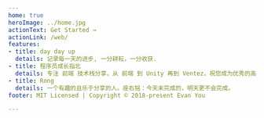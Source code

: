 ```yaml
---
home: true
heroImage: ../home.jpg
actionText: Get Started →
actionLink: /web/
features:
- title: day day up
  details: 记录每一天的进步, 一分耕耘，一分收获.
- title: 程序员成长指北
  details: 专注 前端 技术栈分享，从 前端 到 Unity 再到 Ventez，祝您成为优秀的高级数据可视化工程师
- title: Rong
  details: 一个有趣的且乐于分享的人。座右铭：今天未完成的，明天更不会完成。
footer: MIT Licensed | Copyright © 2018-present Evan You

---
```

